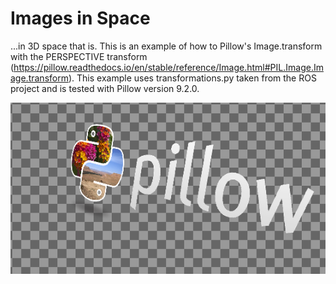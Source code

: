 # Images in Space

...in 3D space that is. This is an example of how to Pillow's Image.transform
with the PERSPECTIVE transform (https://pillow.readthedocs.io/en/stable/reference/Image.html#PIL.Image.Image.transform).
This example uses transformations.py taken from the ROS project and is tested with Pillow version 9.2.0.

![](./example_output.png)

